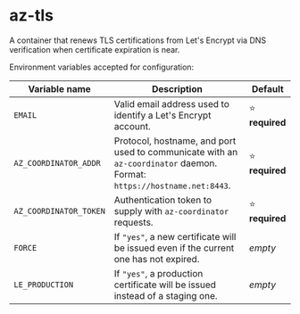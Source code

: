 # az-tls

A container that renews TLS certifications from Let's Encrypt via DNS verification when certificate expiration is near.

Environment variables accepted for configuration:

| Variable name | Description | Default |
| --- | --- | --- |
| `EMAIL` | Valid email address used to identify a Let's Encrypt account. | :star: **required** |
| `AZ_COORDINATOR_ADDR` | Protocol, hostname, and port used to communicate with an `az-coordinator` daemon. Format: `https://hostname.net:8443`. | :star: **required** |
| `AZ_COORDINATOR_TOKEN` | Authentication token to supply with `az-coordinator` requests. | :star: **required** |
| `FORCE` | If `"yes"`, a new certificate will be issued even if the current one has not expired. | _empty_ |
| `LE_PRODUCTION` | If `"yes"`, a production certificate will be issued instead of a staging one. | _empty_ |
